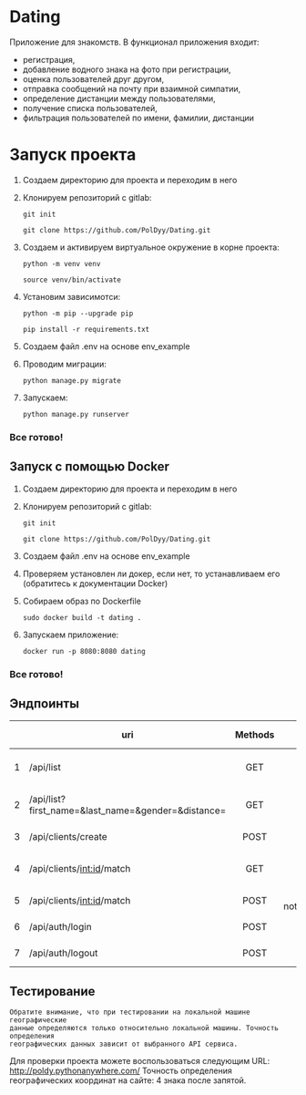 # Dating
Приложение для знакомств. В функционал приложения входит:   
* регистрация,  
* добавление водного знака на фото при регистрации,  
* оценка пользователей друг другом,  
* отправка сообщений на почту при взаимной симпатии,  
* определение дистанции между пользователями, 
* получение списка пользователей,  
* фильтрация пользователей по имени, фамилии, дистанции

# Запуск проекта

1) Создаем директорию для проекта и переходим в него 

2) Клонируем репозиторий с gitlab:  

    `git init` 

    `git clone https://github.com/PolDyy/Dating.git`

3) Создаем и активируем виртуальное окружение в корне проекта:  

    `python -m venv venv`

    `source venv/bin/activate`

4) Установим зависимотси: 

    `python -m pip --upgrade pip`

    `pip install -r requirements.txt`

5) Создаем файл .env на основе env_example

6) Проводим миграции:

    `python manage.py migrate`

7) Запускаем:

    `python manage.py runserver`

### Все готово!

## Запуск с помощью Docker

1) Создаем директорию для проекта и переходим в него  

2) Клонируем репозиторий с gitlab:  

    `git init`  

    `git clone https://github.com/PolDyy/Dating.git`

3) Создаем файл .env на основе env_example

4)  Проверяем установлен ли докер, если нет, то устанавливаем его  
(обратитесь к документации Docker)

5)  Собираем образ по Dockerfile

    `sudo docker build -t dating .`

6)  Запускаем приложение:

    `docker run -p 8080:8080 dating `

### Все готово!

## Эндпоинты

|   | uri                                                | Methods |       Access level | Description                                 |
|---|----------------------------------------------------|:-------:|-------------------:|---------------------------------------------|
| 1 | /api/list                                          |   GET   |          all users | Для получения всех пользователей            |
| 2 | /api/list?first_name=&last_name=&gender=&distance= |   GET   |          all users | Для получения отфильтрованных пользователей |
| 3 | /api/clients/create                                |  POST   |          all users | Для создания аккаунта                       |
| 4 | /api/clients/<int:id>/match                        |   GET   |          all_users | Для получения профиля пользователя          |
| 5 | /api/clients/<int:id>/match                        |  POST   | auth, not_yourself | Для оценивания пользователя                 |
| 6 | /api/auth/login                                    |  POST   |          all_users | Для аутентификации                          |
| 7 | /api/auth/logout                                   |  POST   |               auth | Для выхода из аккаунта                      |
    
    
## Тестирование
    
    Обратите внимание, что при тестировании на локальной машине географические 
    данные определяются только относительно локальной машины. Точность определения
    географических данных зависит от выбранного API сервиса. 
    
Для проверки проекта можете воспользоваться следующим URL:
http://poldy.pythonanywhere.com/
Точность определения географических координат на сайте: 4 знака после запятой. 